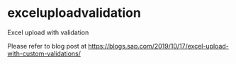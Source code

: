 # exceluploadvalidation
Excel upload with validation

Please refer to blog post at https://blogs.sap.com/2019/10/17/excel-upload-with-custom-validations/

